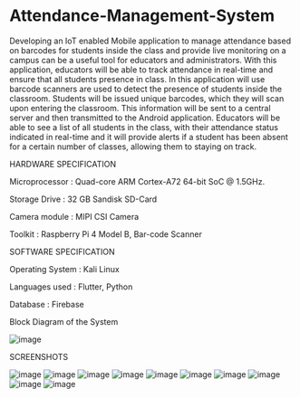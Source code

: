 # Attendance-Management-System
Developing an IoT enabled Mobile application to manage attendance based on barcodes for students inside the class and provide live monitoring on a campus can be a useful tool for educators and administrators. With this application, educators will be able to track attendance in real-time and ensure that all students presence in class. In this application will use barcode scanners are used to detect the presence of students inside the classroom. Students will be issued unique barcodes, which they will scan upon entering the classroom. This information will be sent to a central server and then transmitted to the Android  application. Educators will be able to see a list of all students in the class, with their attendance status indicated in real-time and it will provide alerts if a student has been absent for a certain number of classes, allowing them to staying on track.

HARDWARE SPECIFICATION

Microprocessor                    		: Quad-core ARM Cortex-A72 64-bit SoC @ 1.5GHz.

Storage Drive                       	: 32 GB Sandisk SD-Card

Camera module                    		  : MIPI CSI Camera

Toolkit	                              : Raspberry Pi 4 Model B, Bar-code Scanner

SOFTWARE SPECIFICATION

Operating System		: Kali Linux

Languages used			: Flutter, Python

Database            : Firebase

Block Diagram of the System

![image](https://github.com/Faiz-fs/attendance-management-system/assets/118742111/f80225df-cefd-463e-84ac-7924d9c48b71)

SCREENSHOTS

![image](https://github.com/Faiz-fs/attendance-management-system/assets/118742111/a361c018-3901-4976-853d-180c9f9bf6b5)
![image](https://github.com/Faiz-fs/attendance-management-system/assets/118742111/2a313f8b-056d-4e9e-9ac7-e51a3608f233)
![image](https://github.com/Faiz-fs/attendance-management-system/assets/118742111/3a27ec19-1eea-4b7c-b401-ee02e3cd19ac)
![image](https://github.com/Faiz-fs/attendance-management-system/assets/118742111/c9e14339-1e98-4589-8535-c56a3d1a8f45)
![image](https://github.com/Faiz-fs/attendance-management-system/assets/118742111/684e2a3c-bd30-4a36-af37-ffb5916dd751)
![image](https://github.com/Faiz-fs/attendance-management-system/assets/118742111/5620b919-fd95-4b86-a97f-325ea7c7d3c4)
![image](https://github.com/Faiz-fs/attendance-management-system/assets/118742111/03db87d7-8c8f-43e2-989c-e429bc0b22c6)
![image](https://github.com/Faiz-fs/attendance-management-system/assets/118742111/b361d589-ffb0-4cce-8755-ef82d6186c45)
![image](https://github.com/Faiz-fs/attendance-management-system/assets/118742111/b53ade3c-f67c-4224-b7b3-4d03a431b9e7)
![image](https://github.com/Faiz-fs/attendance-management-system/assets/118742111/96d17b29-b7ec-4255-96df-85472b4dd47d)
